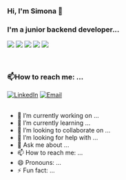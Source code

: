 ### Hi, I'm Simona 👋

<!--
**SimonaVoinea/SimonaVoinea** is a ✨ _special_ ✨ repository because its `README.md` (this file) appears on your GitHub profile.

Here are some ideas to get you started:
-->
<h3>I'm a junior backend developer...</h3> <p><img src="https://img.shields.io/badge/HTML5-E34F26?style=for-the-badge&logo=html5&logoColor=white" /> <img src="https://img.shields.io/badge/CSS3-1572B6?style=for-the-badge&logo=css3&logoColor=white" /> <img src="https://img.shields.io/badge/JavaScript-323330?style=for-the-badge&logo=javascript&logoColor=F7DF1E" /> <img src="https://img.shields.io/badge/Bootstrap-563D7C?style=for-the-badge&logo=bootstrap&logoColor=white" /> <img src="https://img.shields.io/badge/Visual_Studio_Code-0078D4?style=for-the-badge&logo=visual%20studio%20code&logoColor=white" /></p>
<br>
<h3>📫How to reach me: ...</h3>
<a href="https://www.linkedin.com/in/simona-voinea/"><img alt="LinkedIn" src="https://img.shields.io/badge/simona-voinea-blue?style=flat-square&logo=linkedin"></a>
<a href="mailto:voinea.simona96@gmail.com"><img alt="Email" src="https://img.shields.io/badge/voinea.simona96@gmail.com-B23121?style=flat-square&logo=gmail"></a>
<br><br>

- 🔭 I’m currently working on ...
- 🌱 I’m currently learning ...
- 👯 I’m looking to collaborate on ...
- 🤔 I’m looking for help with ...
- 💬 Ask me about ...
- 📫 How to reach me: ...
- 😄 Pronouns: ...
- ⚡ Fun fact: ...

